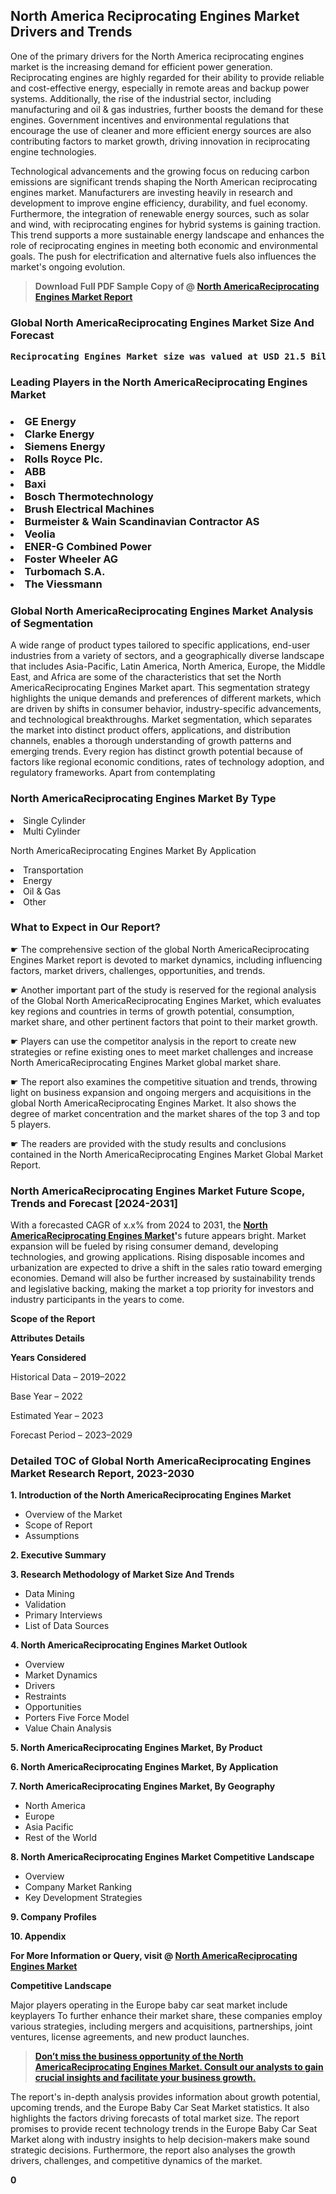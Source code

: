 <p><h2>North America Reciprocating Engines Market Drivers and Trends</h2><p>One of the primary drivers for the North America reciprocating engines market is the increasing demand for efficient power generation. Reciprocating engines are highly regarded for their ability to provide reliable and cost-effective energy, especially in remote areas and backup power systems. Additionally, the rise of the industrial sector, including manufacturing and oil & gas industries, further boosts the demand for these engines. Government incentives and environmental regulations that encourage the use of cleaner and more efficient energy sources are also contributing factors to market growth, driving innovation in reciprocating engine technologies.</p><p>Technological advancements and the growing focus on reducing carbon emissions are significant trends shaping the North American reciprocating engines market. Manufacturers are investing heavily in research and development to improve engine efficiency, durability, and fuel economy. Furthermore, the integration of renewable energy sources, such as solar and wind, with reciprocating engines for hybrid systems is gaining traction. This trend supports a more sustainable energy landscape and enhances the role of reciprocating engines in meeting both economic and environmental goals. The push for electrification and alternative fuels also influences the market's ongoing evolution.</p></p><blockquote id="" class=""><strong>Download Full PDF Sample Copy of @&nbsp;<a href="https://www.verifiedmarketreports.com/download-sample/?rid=45432&utm_source=GitHub-Jan&utm_medium=258" target="_blank">North AmericaReciprocating Engines Market Report</a>&nbsp;&nbsp;</strong></blockquote><h3 id="" class=""><strong>Global&nbsp;North AmericaReciprocating Engines Market Size And Forecast</strong></h3><pre class="reader-text-block__code-block"><strong>Reciprocating Engines Market size was valued at USD 21.5 Billion in 2022 and is projected to reach USD 30.1 Billion by 2030, growing at a CAGR of 5.2% from 2024 to 2030.</strong></pre><h3 id="" class="">Leading Players in the&nbsp;North AmericaReciprocating Engines Market</h3><h3 class=""></Li><Li>GE Energy</Li><Li> Clarke Energy</Li><Li> Siemens Energy</Li><Li> Rolls Royce Plc.</Li><Li> ABB</Li><Li> Baxi</Li><Li> Bosch Thermotechnology</Li><Li> Brush Electrical Machines</Li><Li> Burmeister & Wain Scandinavian Contractor AS</Li><Li> Veolia</Li><Li> ENER-G Combined Power</Li><Li> Foster Wheeler AG</Li><Li> Turbomach S.A.</Li><Li> The Viessmann</h3><h3 id="" class="">Global&nbsp;North AmericaReciprocating Engines Market Analysis of Segmentation</h3><p id="" class="">A wide range of product types tailored to specific applications, end-user industries from a variety of sectors, and a geographically diverse landscape that includes Asia-Pacific, Latin America, North America, Europe, the Middle East, and Africa are some of the characteristics that set the North AmericaReciprocating Engines Market apart. This segmentation strategy highlights the unique demands and preferences of different markets, which are driven by shifts in consumer behavior, industry-specific advancements, and technological breakthroughs. Market segmentation, which separates the market into distinct product offers, applications, and distribution channels, enables a thorough understanding of growth patterns and emerging trends. Every region has distinct growth potential because of factors like regional economic conditions, rates of technology adoption, and regulatory frameworks. Apart from contemplating</p><h3 id="" class="">North AmericaReciprocating Engines Market&nbsp;By Type</h3><p></Li><Li>Single Cylinder</Li><Li> Multi Cylinder</p><div class="" data-test-id=""><p>North AmericaReciprocating Engines Market&nbsp;By Application</p></div><p class=""></Li><Li>Transportation</Li><Li> Energy</Li><Li> Oil & Gas</Li><Li> Other</p><div class="" data-test-id=""><h3><span class="">What to Expect in Our Report?</span></h3></div><div class="" data-test-id=""><p><span class="">☛ The comprehensive section of the global North AmericaReciprocating Engines Market report is devoted to market dynamics, including influencing factors, market drivers, challenges, opportunities, and trends.</span></p></div><div class="" data-test-id=""><p><span class="">☛ Another important part of the study is reserved for the regional analysis of the Global North AmericaReciprocating Engines Market, which evaluates key regions and countries in terms of growth potential, consumption, market share, and other pertinent factors that point to their market growth.</span></p></div><div class="" data-test-id=""><p><span class="">☛ Players can use the competitor analysis in the report to create new strategies or refine existing ones to meet market challenges and increase North AmericaReciprocating Engines Market global market share.</span></p></div><div class="" data-test-id=""><p><span class="">☛ The report also examines the competitive situation and trends, throwing light on business expansion and ongoing mergers and acquisitions in the global North AmericaReciprocating Engines Market. It also shows the degree of market concentration and the market shares of the top 3 and top 5 players.</span></p></div><div class="" data-test-id=""><p><span class="">☛ The readers are provided with the study results and conclusions contained in the North AmericaReciprocating Engines Market Global Market Report.</span></p></div><div class="" data-test-id=""><h3><span class="">North AmericaReciprocating Engines Market Future Scope, Trends and Forecast [2024-2031]</span></h3></div><div class="" data-test-id=""><p><span class="">With a forecasted CAGR of x.x% from 2024 to 2031, the <strong><a href="https://www.verifiedmarketreports.com/download-sample/?rid=45432&utm_source=GitHub-Jan&utm_medium=258" target="_blank">North AmericaReciprocating Engines Market</a>'</strong>s future appears bright. Market expansion will be fueled by rising consumer demand, developing technologies, and growing applications. Rising disposable incomes and urbanization are expected to drive a shift in the sales ratio toward emerging economies. Demand will also be further increased by sustainability trends and legislative backing, making the market a top priority for investors and industry participants in the years to come.</span></p><p id="ember66" class="ember-view reader-text-block__paragraph"><strong>Scope of the Report</strong></p><p id="ember67" class="ember-view reader-text-block__paragraph"><strong>Attributes Details</strong></p><p id="ember68" class="ember-view reader-text-block__paragraph"><strong>Years Considered</strong></p><p id="ember69" class="ember-view reader-text-block__paragraph">Historical Data &ndash; 2019&ndash;2022</p><p id="ember70" class="ember-view reader-text-block__paragraph">Base Year &ndash; 2022</p><p id="ember71" class="ember-view reader-text-block__paragraph">Estimated Year &ndash; 2023</p><p id="ember72" class="ember-view reader-text-block__paragraph">Forecast Period &ndash; 2023&ndash;2029</p></div><h3 id="" class="">Detailed TOC of Global North AmericaReciprocating Engines Market Research Report, 2023-2030</h3><p id="" class=""><strong>1. Introduction of the North AmericaReciprocating Engines Market</strong></p><ul><li>Overview of the Market</li><li>Scope of Report</li><li>Assumptions</li></ul><p id="" class=""><strong>2. Executive Summary</strong></p><p id="" class=""><strong>3. Research Methodology of Market Size And Trends</strong></p><ul><li>Data Mining</li><li>Validation</li><li>Primary Interviews</li><li>List of Data Sources</li></ul><p id="" class=""><strong>4. North AmericaReciprocating Engines Market Outlook</strong></p><ul><li>Overview</li><li>Market Dynamics</li><li>Drivers</li><li>Restraints</li><li>Opportunities</li><li>Porters Five Force Model</li><li>Value Chain Analysis</li></ul><p id="" class=""><strong>5. North AmericaReciprocating Engines Market, By Product</strong></p><p id="" class=""><strong>6. North AmericaReciprocating Engines Market, By Application</strong></p><p id="" class=""><strong>7. North AmericaReciprocating Engines Market, By Geography</strong></p><ul><li>North America</li><li>Europe</li><li>Asia Pacific</li><li>Rest of the World</li></ul><p id="" class=""><strong>8. North AmericaReciprocating Engines Market Competitive Landscape</strong></p><ul><li>Overview</li><li>Company Market Ranking</li><li>Key Development Strategies</li></ul><p id="" class=""><strong>9. Company Profiles</strong></p><p id="" class=""><strong>10. Appendix</strong></p><p><strong>For More Information or Query, visit&nbsp;@ <a href="https://www.verifiedmarketreports.com/product/global-reciprocating-engines-market-2019-by-manufacturers-regions-type-and-application-forecast-to-2024/" target="_blank">North AmericaReciprocating Engines Market</a></strong></p><p id="ember61" class="ember-view reader-text-block__paragraph"><strong>Competitive Landscape</strong></p><p id="ember62" class="ember-view reader-text-block__paragraph">Major players operating in the Europe baby car seat market include keyplayers To further enhance their market share, these companies employ various strategies, including mergers and acquisitions, partnerships, joint ventures, license agreements, and new product launches.</p><blockquote id="ember63" class="ember-view reader-text-block__blockquote"><strong><a href="https://www.verifiedmarketreports.com/download-sample/?rid=45432&utm_source=GitHub-Jan&utm_medium=258" target="_blank">Don&rsquo;t miss the business opportunity of the North AmericaReciprocating Engines Market. Consult our analysts to gain crucial insights and facilitate your business growth.</a></strong></blockquote><p id="ember64" class="ember-view reader-text-block__paragraph">The report's in-depth analysis provides information about growth potential, upcoming trends, and the Europe Baby Car Seat Market statistics. It also highlights the factors driving forecasts of total market size. The report promises to provide recent technology trends in the Europe Baby Car Seat Market along with industry insights to help decision-makers make sound strategic decisions. Furthermore, the report also analyses the growth drivers, challenges, and competitive dynamics of the market.</p><p class="ember-view reader-text-block__paragraph"><strong>0</strong></p>
